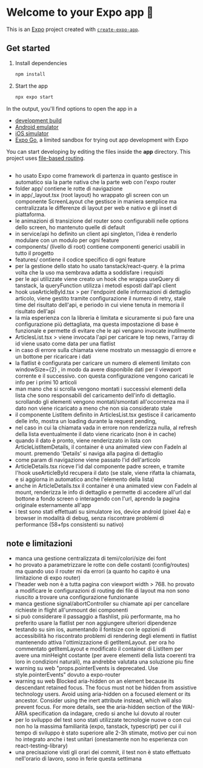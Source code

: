 # Welcome to your Expo app 👋

This is an [Expo](https://expo.dev) project created with [`create-expo-app`](https://www.npmjs.com/package/create-expo-app).

## Get started

1. Install dependencies

   ```bash
   npm install
   ```

2. Start the app

   ```bash
   npx expo start
   ```

In the output, you'll find options to open the app in a

- [development build](https://docs.expo.dev/develop/development-builds/introduction/)
- [Android emulator](https://docs.expo.dev/workflow/android-studio-emulator/)
- [iOS simulator](https://docs.expo.dev/workflow/ios-simulator/)
- [Expo Go](https://expo.dev/go), a limited sandbox for trying out app development with Expo

You can start developing by editing the files inside the **app** directory. This project uses [file-based routing](https://docs.expo.dev/router/introduction).


## 
- ho usato Expo come framework di partenza in quanto gestisce in automatico sia la parte nativa che la parte web con l'expo router
- folder app/ contiene le rotte di navigazione 
- in app/_layout.tsx (root layout) ho wrappato gli screen con un componente ScreenLayout che gestisce in maniera semplice ma centralizzata le differenze di layout per web e nativo e gli inset di piattaforma. 
- le animazioni di transizione del router sono configurabili nelle options dello screen, ho mantenuto quelle di default
- in service/api ho definito un client api singleton, l'idea è renderlo modulare con un modulo per ogni feature 
- components/ (livello di root) contiene componenti generici usabili in tutto il progetto
- features/ contiene il codice specifico di ogni feature
- per la gestione dello stato ho usato tanstack/react-query. è la prima volta che la uso ma sembrava adatta a soddisfare i requisiti 
- per le api utilizzate viene creato un hook che wrappa useQuery di tanstack, la queryFunction utilizza i metodi esposti dall'api client
- hook useArticleById.tsx > per l'endpoint delle informazioni di dettaglio articolo, viene gestito tramite configurazione il numero di retry, stale time del risultato dell'api, e periodo in cui viene tenuta in memoria il risultato dell'api 
- la mia esperienza con la libreria è limitata e sicuramente si può fare una configurazione più dettagliata, ma questa impostazione di base è funzionale e permette di evitare che le api vengano invocate inutilmente
- ArticlesList.tsx > viene invocata l'api per caricare le top news, l'array di id viene usato come data per una flatlist 
- in caso di errore sulla chiamata viene mostrato un messaggio di errore e un bottone per ricaricare i dati
- la flatlist è configurata per caricare un numero di  elementi limitato con windowSize={2} , in modo da avere disponibile dati per il viewport corrente e il successivo. con questa configurazione vengono caricati le info per i primi 10 articoli
- man mano che si scrolla vengono montati i successivi elementi della lista che sono responsabili del caricamento dell'info di dettaglio. scrollando gli elementi vengono montati/smontati all'occorrenza ma il dato non viene ricaricato a meno che non sia considerato stale
- il componente ListItem definito in ArticlesList.tsx gestisce il caricamento delle info, mostra un loading durante la request pending, 
- nel caso in cui la chiamata vada in errore non renderizza nulla, al refresh della lista eventualmente il dato viene ricaricato (non è in cache)
- quando il dato è pronto, viene renderizzato in lista con ArticleListItemDetails, il container è una animated view con FadeIn al mount. premendo 'Details' si naviga alla pagina di dettaglio
- come param di navigazione viene passato l'id dell'articolo 
- ArticleDetails.tsx riceve l'id dal componente padre screen, e tramite l'hook useArticleById recupera il dato (se stale, viene rifatta la chiamata, e si aggiorna in automatico anche l'elemento della lista)
- anche in ArticleDetails.tsx il container è una animated view con FadeIn al mount, renderizza le info di dettaglio e permette di accedere all'url dal bottone a fondo screen o interagendo con l'url, aprendo la pagina originale esternamente all'app
- i test sono stati effettuati su simulatore ios, device android (pixel 4a) e browser in modalità di debug, senza riscontrare problemi di performance (58+fps consistenti su nativo)



## note e limitazioni
- manca una gestione centralizzata di temi/colori/size dei font
- ho provato a parametrizzare le rotte con delle costanti (config/routes) ma quando uso il router mi da errori (a quanto ho capito è una limitazione di expo router)
- l'header web non è a tutta pagina con viewport width > 768. ho provato a modificare le configurazioni di routing dei file di layout ma non sono riuscito a trovare una configurazione funzionante
- manca gestione signal/abortController su chiamate api per cancellare richieste in flight all'unmount dei componenti
- si può considerare il passaggio a flashlist, più performante, ma ho preferito usare la flatlist per non aggiungere ulteriori dipendenze
- testando su sim ios, aumentando il fontsize con le opzioni di accessibilità ho riscontrato problemi di rendering degli elementi in flatlist mantenendo attiva l'ottimizzazione di getItemLayout.
  per ora ho commentato getItemLayout e modificato il container di ListItem per avere una minHeight costante (per avere elementi della lista coerenti tra loro in condizioni naturali), ma andrebbe valutata una soluzione piu fine
- warning su web "props.pointerEvents is deprecated. Use style.pointerEvents" dovuto a expo-router
- warning su web Blocked aria-hidden on an element because its descendant retained focus. The focus must not be hidden from assistive technology users. Avoid using aria-hidden on a focused element or its ancestor. Consider using the inert attribute instead, which will also prevent focus. For more details, see the aria-hidden section of the WAI-ARIA specification da indagare, credo si anche lui dovuto al router
- per lo sviluppo del test sono stati utilizzate tecnologie nuove o con cui non ho la massima familiarità (expo, tanstack, typescript) per cui il tempo di sviluppo è stato superiore alle 2-3h stimate, motivo per cui non ho integrato anche i test unitari (onestamente non ho esperienza con react-testing-library)
- una precisazione visti gli orari dei commit, il test non è stato effettuato nell'orario di lavoro, sono in ferie questa settimana
